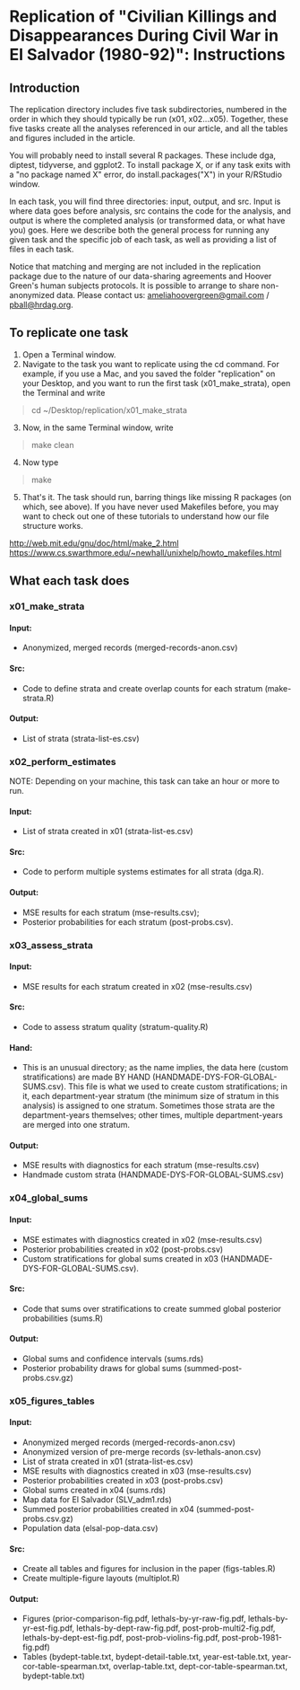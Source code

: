# Replication of "Civilian Killings and Disappearances During Civil War in El Salvador (1980-92)": Instructions #

## Introduction

The replication directory includes five task subdirectories, numbered in the order in which they should typically be run (x01, x02...x05). Together, these five tasks create all the analyses referenced in our article, and all the tables and figures included in the article. 

You will probably need to install several R packages. These include dga, diptest, tidyverse, and ggplot2. To install package X, or if any task exits with a "no package named X" error, do install.packages("X") in your R/RStudio window.

In each task, you will find three directories: input, output, and src. Input is where data goes before analysis, src contains the code for the analysis, and output is where the completed analysis (or transformed data, or what have you) goes. Here we describe both the general process for running any given task and the specific job of each task, as well as providing a list of files in each task.

Notice that matching and merging are not included in the replication package due to the nature of our data-sharing agreements and Hoover Green's human subjects protocols. It is possible to arrange to share non-anonymized data. Please contact us: ameliahoovergreen@gmail.com / pball@hrdag.org.


## To replicate one task

1. Open a Terminal window.
2. Navigate to the task you want to replicate using the cd command. For example, if you use a Mac, and you saved the folder "replication" on your Desktop, and you want to run the first task (x01_make_strata), open the Terminal and write

> cd ~/Desktop/replication/x01_make_strata

3. Now, in the same Terminal window, write

> make clean

4. Now type

> make

5. That's it. The task should run, barring things like missing R packages (on which, see above). If you have never used Makefiles before, you may want to check out one of these tutorials to understand how our file structure works. 

http://web.mit.edu/gnu/doc/html/make_2.html
https://www.cs.swarthmore.edu/~newhall/unixhelp/howto_makefiles.html


## What each task does

### x01_make_strata

#### Input: 
- Anonymized, merged records (merged-records-anon.csv)

#### Src: 
- Code to define strata and create overlap counts for each stratum (make-strata.R)

#### Output: 
- List of strata (strata-list-es.csv)

### x02_perform_estimates

NOTE: Depending on your machine, this task can take an hour or more to run.

#### Input: 
- List of strata created in x01 (strata-list-es.csv)

#### Src: 
- Code to perform multiple systems estimates for all strata (dga.R).

#### Output: 
- MSE results for each stratum (mse-results.csv); 
- Posterior probabilities for each stratum (post-probs.csv).

###  x03_assess_strata

#### Input: 
- MSE results for each stratum created in x02 (mse-results.csv)

#### Src: 
- Code to assess stratum quality (stratum-quality.R)

#### Hand: 
- This is an unusual directory; as the name implies, the data here (custom stratifications) are made BY HAND (HANDMADE-DYS-FOR-GLOBAL-SUMS.csv). This file is what we used to create custom stratifications; in it, each department-year stratum (the minimum size of stratum in this analysis) is assigned to one stratum. Sometimes those strata are the department-years themselves; other times, multiple department-years are merged into one stratum.

#### Output: 
- MSE results with diagnostics for each stratum (mse-results.csv)
- Handmade custom strata (HANDMADE-DYS-FOR-GLOBAL-SUMS.csv)

### x04_global_sums

#### Input: 
- MSE estimates with diagnostics created in x02 (mse-results.csv) 
- Posterior probabilities created in x02 (post-probs.csv)
- Custom stratifications for global sums created in x03 (HANDMADE-DYS-FOR-GLOBAL-SUMS.csv).

#### Src: 
- Code that sums over stratifications to create summed global posterior probabilities (sums.R)

#### Output: 
- Global sums and confidence intervals (sums.rds)
- Posterior probability draws for global sums (summed-post-probs.csv.gz)

### x05_figures_tables

#### Input:
- Anonymized merged records (merged-records-anon.csv)
- Anonymized version of pre-merge records (sv-lethals-anon.csv)
- List of strata created in x01 (strata-list-es.csv)
- MSE results with diagnostics created in x03 (mse-results.csv)
- Posterior probabilities created in x03 (post-probs.csv)
- Global sums created in x04 (sums.rds)
- Map data for El Salvador (SLV_adm1.rds)
- Summed posterior probabilities created in x04 (summed-post-probs.csv.gz)
- Population data (elsal-pop-data.csv)

#### Src: 
- Create all tables and figures for inclusion in the paper (figs-tables.R)
- Create multiple-figure layouts (multiplot.R)

#### Output:
- Figures (prior-comparison-fig.pdf, lethals-by-yr-raw-fig.pdf, lethals-by-yr-est-fig.pdf, lethals-by-dept-raw-fig.pdf, post-prob-multi2-fig.pdf, lethals-by-dept-est-fig.pdf, post-prob-violins-fig.pdf, post-prob-1981-fig.pdf)
- Tables (bydept-table.txt, bydept-detail-table.txt, year-est-table.txt, year-cor-table-spearman.txt, overlap-table.txt, dept-cor-table-spearman.txt, bydept-table.txt)




